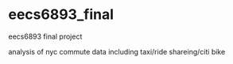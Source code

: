 # eecs6893_final
eecs6893 final project

analysis of nyc commute data including taxi/ride shareing/citi bike
